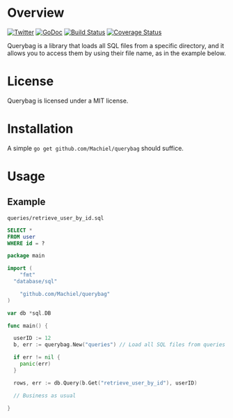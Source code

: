 # Overview
[![Twitter](https://img.shields.io/badge/author-%40MachielMolenaar-blue.svg)](https://twitter.com/MachielMolenaar)
[![GoDoc](https://godoc.org/github.com/Machiel/querybag?status.svg)](https://godoc.org/github.com/Machiel/querybag)
[![Build Status](https://travis-ci.org/Machiel/querybag.svg?branch=master)](https://travis-ci.org/Machiel/querybag)
[![Coverage Status](https://coveralls.io/repos/Machiel/querybag/badge.svg?branch=master&service=github)](https://coveralls.io/github/Machiel/querybag?branch=master)

Querybag is a library that loads all SQL files from a specific directory, and it
allows you to access them by using their file name, as in the example below.

# License
Querybag is licensed under a MIT license.

# Installation
A simple `go get github.com/Machiel/querybag` should suffice.

# Usage

## Example

`queries/retrieve_user_by_id.sql`

```sql
SELECT *
FROM user
WHERE id = ?
```

```go
package main

import (
	"fmt"
  "database/sql"

	"github.com/Machiel/querybag"
)

var db *sql.DB

func main() {

  userID := 12
  b, err := querybag.New("queries") // Load all SQL files from queries directory

  if err != nil {
    panic(err)
  }

  rows, err := db.Query(b.Get("retrieve_user_by_id"), userID)

  // Business as usual

}
```
